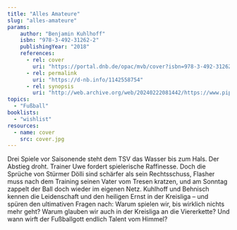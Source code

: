 ```yaml
---
title: "Alles Amateure"
slug: "alles-amateure"
params:
    author: "Benjamin Kuhlhoff"
    isbn: "978-3-492-31262-2"
    publishingYear: "2018"
    references:
      - rel: cover
        uri: "https://portal.dnb.de/opac/mvb/cover?isbn=978-3-492-31262-2"
      - rel: permalink
        uri: "https://d-nb.info/1142558754"
      - rel: synopsis
        uri: "http://web.archive.org/web/20240222081442/https://www.piper.de/buecher/alles-amateure-isbn-978-3-492-31262-2"
topics:
  - "Fußball"
booklists:
  - "wishlist"
resources:
  - name: cover
    src: cover.jpg
---
```

Drei Spiele vor Saisonende steht dem TSV das Wasser bis zum Hals. Der Abstieg 
droht. Trainer Uwe fordert spielerische Raffinesse. Doch die Sprüche von 
Stürmer Dölli sind schärfer als sein Rechtsschuss, Flasher muss nach dem 
Training seinen Vater vom Tresen kratzen, und am Sonntag zappelt der Ball doch 
wieder im eigenen Netz. Kuhlhoff und Behnisch kennen die Leidenschaft und den 
heiligen Ernst in der Kreisliga – und spüren den ultimativen Fragen nach: 
Warum spielen wir, bis wirklich nichts mehr geht? Warum glauben wir auch in 
der Kreisliga an die Viererkette? Und wann wirft der Fußballgott endlich 
Talent vom Himmel?